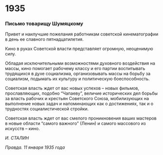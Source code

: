 # 1935
### Письмо товарищу Шумяцкому

Привет и наилучшие пожелания работникам советской кинематографии в день ее славного пятнадцатилетия.

Кино в руках Советской власти представляет огромную, неоценимую силу.

Обладая исключительными возможностями духовного воздействия на массы, кино помогает рабочему классу и его партии воспитывать трудящихся в духе социализма, организовывать массы на борьбу за социализм, подымать их культуру и политическую боеспособность.

Советская власть ждет от вас новых успехов – новых фильмов, прославляющих, подобно “Чапаеву”, величие исторических дел борьбы за власть рабочих и крестьян Советского Союза, мобилизующих на выполнение новых задач и напоминающих как о достижениях, так и о трудностях социалистической стройки.

Советская власть ждет от вас смелого проникновения ваших мастеров в новые области “самого важного” (Ленин) и самого массового из искусств – кино.

_И. СТАЛИН_

_Правда. 11 января 1935 года_